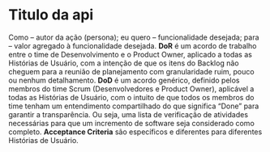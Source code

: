 # Titulo da api
Como – autor da ação (persona);
eu quero – funcionalidade desejada;
para – valor agregado à funcionalidade desejada.
**DoR**
é um acordo de trabalho entre o time de Desenvolvimento e o Product Owner, aplicado a todas as Histórias de Usuário, com a intenção de que os itens do Backlog não cheguem para a reunião de planejamento com granularidade ruim, pouco ou nenhum detalhamento.
**DoD**
é um acordo genérico, definido pelos membros do time Scrum (Desenvolvedores e Product Owner), aplicável a todas as Histórias de Usuário, com o intuito de que todos os membros do time tenham um entendimento compartilhado do que significa “Done” para garantir a transparência. Ou seja, uma lista de verificação de atividades necessárias para que um incremento de software seja considerado como completo.
**Acceptance Criteria**
são específicos e diferentes para diferentes Histórias de Usuário.